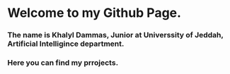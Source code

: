 # Welcome to my Github Page.
### The name is Khalyl Dammas, Junior at Universsity of Jeddah, Artificial Intelligince department.
### Here you can find my prrojects.
